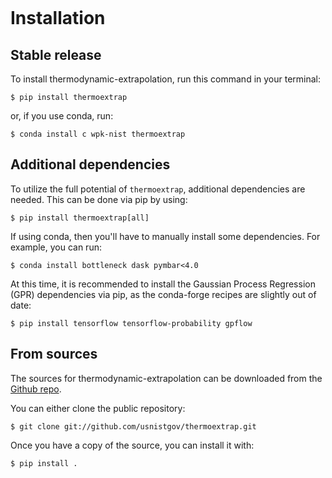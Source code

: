 ```{highlight} shell

```

# Installation

## Stable release

To install thermodynamic-extrapolation, run this command in your terminal:

```
$ pip install thermoextrap
```

or, if you use conda, run:

```
$ conda install c wpk-nist thermoextrap
```

## Additional dependencies

To utilize the full potential of `thermoextrap`, additional dependencies are needed. This can be done via pip by using:

```
$ pip install thermoextrap[all]
```

If using conda, then you'll have to manually install some dependencies. For example, you can run:

```
$ conda install bottleneck dask pymbar<4.0
```

At this time, it is recommended to install the Gaussian Process Regression (GPR) dependencies via pip, as the conda-forge recipes are slightly out of date:

```
$ pip install tensorflow tensorflow-probability gpflow
```

## From sources

The sources for thermodynamic-extrapolation can be downloaded from the [Github repo].

You can either clone the public repository:

```console
$ git clone git://github.com/usnistgov/thermoextrap.git
```

Once you have a copy of the source, you can install it with:

```console
$ pip install .
```

[github repo]: https://github.com/usnistgov/thermoextrap
